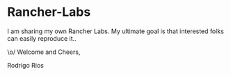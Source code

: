 # Rancher-Labs
I am sharing my own Rancher Labs. 
My ultimate goal is that interested folks can easily reproduce it..


\o/
Welcome and Cheers,

Rodrigo Rios
